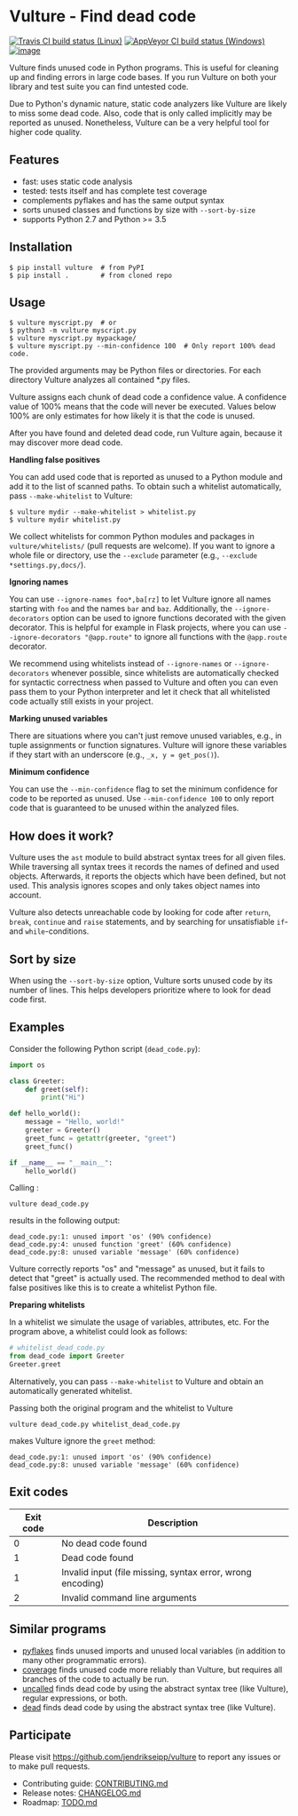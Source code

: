 # Vulture - Find dead code

[![Travis CI build status (Linux)](https://travis-ci.org/jendrikseipp/vulture.svg?branch=master)](https://travis-ci.org/jendrikseipp/vulture)
[![AppVeyor CI build status (Windows)](https://ci.appveyor.com/api/projects/status/github/jendrikseipp/vulture?svg=true)](https://ci.appveyor.com/project/jendrikseipp96693/vulture)
[![image](https://coveralls.io/repos/github/jendrikseipp/vulture/badge.svg?branch=master)](https://coveralls.io/github/jendrikseipp/vulture?branch=master)

Vulture finds unused code in Python programs. This is useful for
cleaning up and finding errors in large code bases. If you run Vulture
on both your library and test suite you can find untested code.

Due to Python's dynamic nature, static code analyzers like Vulture are
likely to miss some dead code. Also, code that is only called implicitly
may be reported as unused. Nonetheless, Vulture can be a very helpful
tool for higher code quality.

## Features

* fast: uses static code analysis
* tested: tests itself and has complete test coverage
* complements pyflakes and has the same output syntax
* sorts unused classes and functions by size with `--sort-by-size`
* supports Python 2.7 and Python \>= 3.5

## Installation

    $ pip install vulture  # from PyPI
    $ pip install .        # from cloned repo

## Usage

    $ vulture myscript.py  # or
    $ python3 -m vulture myscript.py
    $ vulture myscript.py mypackage/
    $ vulture myscript.py --min-confidence 100  # Only report 100% dead code.

The provided arguments may be Python files or directories. For each
directory Vulture analyzes all contained
<span class="title-ref">\*.py</span> files.

Vulture assigns each chunk of dead code a confidence value. A confidence
value of 100% means that the code will never be executed. Values below
100% are only estimates for how likely it is that the code is unused.

After you have found and deleted dead code, run Vulture again, because
it may discover more dead code.

**Handling false positives**

You can add used code that is reported as unused to a Python module and
add it to the list of scanned paths. To obtain such a whitelist
automatically, pass `--make-whitelist` to Vulture:

    $ vulture mydir --make-whitelist > whitelist.py
    $ vulture mydir whitelist.py

We collect whitelists for common Python modules and packages in
`vulture/whitelists/` (pull requests are welcome). If you want to ignore
a whole file or directory, use the `--exclude` parameter (e.g.,
`--exclude *settings.py,docs/`).

**Ignoring names**

You can use `--ignore-names foo*,ba[rz]` to let Vulture ignore all names
starting with `foo` and the names `bar` and `baz`. Additionally, the
`--ignore-decorators` option can be used to ignore functions decorated
with the given decorator. This is helpful for example in Flask projects,
where you can use `--ignore-decorators "@app.route"` to ignore all
functions with the `@app.route` decorator.

We recommend using whitelists instead of `--ignore-names` or
`--ignore-decorators` whenever possible, since whitelists are
automatically checked for syntactic correctness when passed to Vulture
and often you can even pass them to your Python interpreter and let it
check that all whitelisted code actually still exists in your project.

**Marking unused variables**

There are situations where you can't just remove unused variables, e.g.,
in tuple assignments or function signatures. Vulture will ignore these
variables if they start with an underscore (e.g., `_x, y = get_pos()`).

**Minimum confidence**

You can use the `--min-confidence` flag to set the minimum confidence
for code to be reported as unused. Use `--min-confidence 100` to only
report code that is guaranteed to be unused within the analyzed files.

## How does it work?

Vulture uses the `ast` module to build abstract syntax trees for all
given files. While traversing all syntax trees it records the names of
defined and used objects. Afterwards, it reports the objects which have
been defined, but not used. This analysis ignores scopes and only takes
object names into account.

Vulture also detects unreachable code by looking for code after
`return`, `break`, `continue` and `raise` statements, and by searching
for unsatisfiable `if`- and `while`-conditions.

## Sort by size

When using the `--sort-by-size` option, Vulture sorts unused code by its
number of lines. This helps developers prioritize where to look for dead
code first.

## Examples

Consider the following Python script (`dead_code.py`):

``` python
import os

class Greeter:
    def greet(self):
        print("Hi")

def hello_world():
    message = "Hello, world!"
    greeter = Greeter()
    greet_func = getattr(greeter, "greet")
    greet_func()

if __name__ == "__main__":
    hello_world()
```

Calling :

    vulture dead_code.py

results in the following output:

    dead_code.py:1: unused import 'os' (90% confidence)
    dead_code.py:4: unused function 'greet' (60% confidence)
    dead_code.py:8: unused variable 'message' (60% confidence)

Vulture correctly reports "os" and "message" as unused, but it fails to
detect that "greet" is actually used. The recommended method to deal
with false positives like this is to create a whitelist Python file.

**Preparing whitelists**

In a whitelist we simulate the usage of variables, attributes, etc. For
the program above, a whitelist could look as follows:

``` python
# whitelist_dead_code.py
from dead_code import Greeter
Greeter.greet
```

Alternatively, you can pass `--make-whitelist` to Vulture and obtain an
automatically generated whitelist.

Passing both the original program and the whitelist to Vulture

    vulture dead_code.py whitelist_dead_code.py

makes Vulture ignore the `greet` method:

    dead_code.py:1: unused import 'os' (90% confidence)
    dead_code.py:8: unused variable 'message' (60% confidence)

## Exit codes

| Exit code |                          Description                          |
| --------- | ------------------------------------------------------------- |
|     0     | No dead code found                                            |
|     1     | Dead code found                                               |
|     1     | Invalid input (file missing, syntax error, wrong encoding)    |
|     2     | Invalid command line arguments                                |

## Similar programs

  - [pyflakes](https://pypi.org/project/pyflakes/) finds unused imports
    and unused local variables (in addition to many other programmatic
    errors).
  - [coverage](https://pypi.org/project/coverage/) finds unused code
    more reliably than Vulture, but requires all branches of the code to
    actually be run.
  - [uncalled](https://pypi.org/project/uncalled/) finds dead code by
    using the abstract syntax tree (like Vulture), regular expressions,
    or both.
  - [dead](https://pypi.org/project/dead/) finds dead code by using the
    abstract syntax tree (like Vulture).

## Participate

Please visit <https://github.com/jendrikseipp/vulture> to report any
issues or to make pull requests.

  - Contributing guide:
    [CONTRIBUTING.md](https://github.com/jendrikseipp/vulture/blob/master/CONTRIBUTING.md)
  - Release notes:
    [CHANGELOG.md](https://github.com/jendrikseipp/vulture/blob/master/CHANGELOG.md)
  - Roadmap:
    [TODO.md](https://github.com/jendrikseipp/vulture/blob/master/TODO.md)

